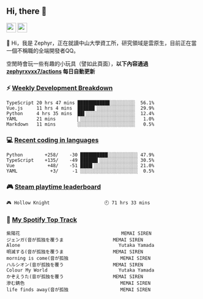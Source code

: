 <!--
**zephyrxvxx7/zephyrxvxx7** is a ✨ _special_ ✨ repository because its `README.md` (this file) appears on your GitHub profile.

Here are some ideas to get you started:

- 🔭 I’m currently working on ...
- 🌱 I’m currently learning ...
- 👯 I’m looking to collaborate on ...
- 🤔 I’m looking for help with ...
- 💬 Ask me about ...
- 📫 How to reach me: ...
- 😄 Pronouns: ...
- ⚡ Fun fact: ...
-->

## Hi, there 👋

<a href="https://www.instagram.com/zephyrxvxx7/"><img src="https://img.shields.io/badge/instagram-3f729b?&style=for-the-badge&logo=instagram&logoColor=white" height=25></a>
<a href="https://zephyrxvxx7.me/"><img src="https://img.shields.io/badge/blog-gray?&style=for-the-badge&logo=hexo&logoColor=white" height=25></a>

👋 Hi，我是 Zephyr，正在就讀中山大學資工所，研究領域是雲原生，目前正在當一個不稱職的全端開發者QQ。

空閒時會玩一些有趣的小玩具（譬如此頁面），**以下內容通過 [zephyrxvxx7/actions](https://github.com/zephyrxvxx7/zephyrxvxx7/actions) 每日自動更新**

### ⚡ [Weekly Development Breakdown](https://gist.github.com/zephyrxvxx7/ee1787313f0772b51494d051b5edde7f)

<!-- code_time start -->

```text
TypeScript 20 hrs 47 mins ███████████▊░░░░░░░░░  56.1%
Vue.js     11 hrs 4 mins  ██████▎░░░░░░░░░░░░░░  29.9%
Python     4 hrs 35 mins  ██▌░░░░░░░░░░░░░░░░░░  12.4%
YAML       21 mins        ▏░░░░░░░░░░░░░░░░░░░░   1.0%
Markdown   11 mins        ░░░░░░░░░░░░░░░░░░░░░   0.5%
```

<!-- code_time end -->

### 💻 [Recent coding in languages](https://gist.github.com/zephyrxvxx7/08c5ff0fead26978490fef5d749f43ea)

<!-- code_diff start -->

```text
Python        +258/    -30 ██████████░░░░░░░░░░░ 47.9%
TypeScript    +135/    -49 ██████▍░░░░░░░░░░░░░░ 30.5%
Vue            +48/    -51 ████▍░░░░░░░░░░░░░░░░ 21.0%
YAML            +3/     -1 ░░░░░░░░░░░░░░░░░░░░░  0.5%
```

<!-- code_diff end -->

### 🎮 [Steam playtime leaderboard](https://gist.github.com/zephyrxvxx7/f77b8978877f959b69d84723c43a4a64)

<!-- steam_time start -->

```text
🎮 Hollow Knight                    🕘 71 hrs 33 mins
```

<!-- steam_time end -->

### 🎵 [My Spotify Top Track](https://gist.github.com/zephyrxvxx7/fe159fde5ec9ebea27e03dd63a71e78f)

<!-- spotify_track start -->

```text
紫陽花                                     MEMAI SIREN
ジェンガ(音が孤独を覆うま                  MEMAI SIREN
Alone                                    Yutaka Yamada
明滅する(音が孤独を覆うま                  MEMAI SIREN
morning is come(音が孤独                   MEMAI SIREN
ハルシオン(音が孤独を覆う                  MEMAI SIREN
Colour My World                          Yutaka Yamada
かぞえうた(音が孤独を覆う                  MEMAI SIREN
滲む錆色                                   MEMAI SIREN
life finds away(音が孤独                   MEMAI SIREN
```

<!-- spotify_track end -->
